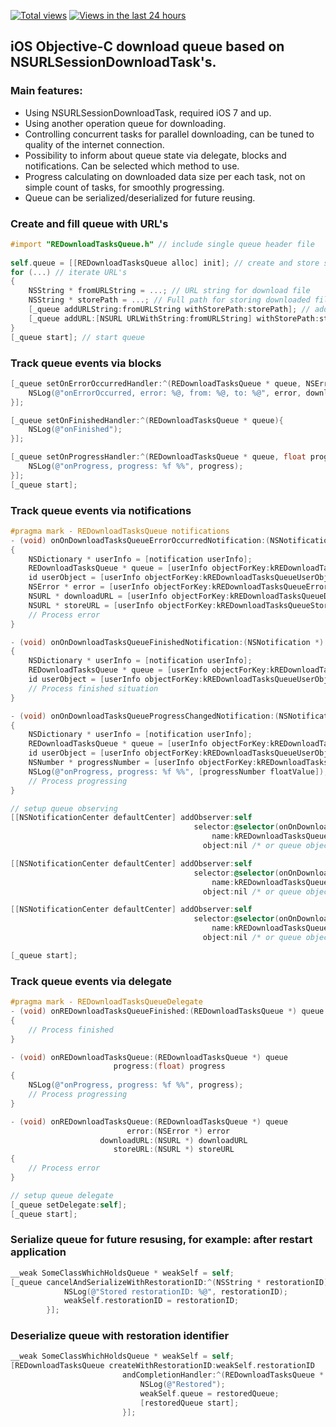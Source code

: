 [![Total views](https://sourcegraph.com/api/repos/github.com/OlehKulykov/REDownloadTasksQueue/counters/views.png)](https://sourcegraph.com/github.com/OlehKulykov/REDownloadTasksQueue)
[![Views in the last 24 hours](https://sourcegraph.com/api/repos/github.com/OlehKulykov/REDownloadTasksQueue/counters/views-24h.png)](https://sourcegraph.com/github.com/OlehKulykov/REDownloadTasksQueue)

## iOS Objective-C download queue based on NSURLSessionDownloadTask's. 

### Main features:
- Using NSURLSessionDownloadTask, required iOS 7 and up.
- Using another operation queue for downloading.
- Controlling concurrent tasks for parallel downloading, can be tuned to quality of the internet connection.
- Possibility to inform about queue state via delegate, blocks and notifications. Can be selected which method to use.
- Progress calculating on downloaded data size per each task, not on simple count of tasks, for smoothly progressing.
- Queue can be serialized/deserialized for future reusing.

### Create and fill queue with URL's
```objective-c
#import "REDownloadTasksQueue.h" // include single queue header file
	
self.queue = [[REDownloadTasksQueue alloc] init]; // create and store strongly queue object
for (...) // iterate URL's
{
	NSString * fromURLString = ...; // URL string for download file
	NSString * storePath = ...; // Full path for storing downloaded file data
	[_queue addURLString:fromURLString withStorePath:storePath]; // add as URL string
	[_queue addURL:[NSURL URLWithString:fromURLString] withStorePath:storePath]; // add as URL
}
[_queue start]; // start queue
```


### Track queue events via blocks 
```objective-c
[_queue setOnErrorOccurredHandler:^(REDownloadTasksQueue * queue, NSError * error, NSURL * downloadURL, NSURL * storeFilePathURL){
	NSLog(@"onErrorOccurred, error: %@, from: %@, to: %@", error, downloadURL, storeFilePathURL);
}];

[_queue setOnFinishedHandler:^(REDownloadTasksQueue * queue){
	NSLog(@"onFinished");
}];

[_queue setOnProgressHandler:^(REDownloadTasksQueue * queue, float progress){
	NSLog(@"onProgress, progress: %f %%", progress);
}];
[_queue start];
```

### Track queue events via notifications
```objective-c
#pragma mark - REDownloadTasksQueue notifications
- (void) onOnDownloadTasksQueueErrorOccurredNotification:(NSNotification *) notification
{
	NSDictionary * userInfo = [notification userInfo];
	REDownloadTasksQueue * queue = [userInfo objectForKey:kREDownloadTasksQueueQueueKey];
	id userObject = [userInfo objectForKey:kREDownloadTasksQueueUserObjectKey];
	NSError * error = [userInfo objectForKey:kREDownloadTasksQueueErrorKey];
	NSURL * downloadURL = [userInfo objectForKey:kREDownloadTasksQueueDownloadURLKey];
	NSURL * storeURL = [userInfo objectForKey:kREDownloadTasksQueueStoreURLKey];
	// Process error
}

- (void) onOnDownloadTasksQueueFinishedNotification:(NSNotification *) notification
{
	NSDictionary * userInfo = [notification userInfo];
	REDownloadTasksQueue * queue = [userInfo objectForKey:kREDownloadTasksQueueQueueKey];
	id userObject = [userInfo objectForKey:kREDownloadTasksQueueUserObjectKey];
	// Process finished situation
}

- (void) onOnDownloadTasksQueueProgressChangedNotification:(NSNotification *) notification
{
	NSDictionary * userInfo = [notification userInfo];
	REDownloadTasksQueue * queue = [userInfo objectForKey:kREDownloadTasksQueueQueueKey];
	id userObject = [userInfo objectForKey:kREDownloadTasksQueueUserObjectKey];
	NSNumber * progressNumber = [userInfo objectForKey:kREDownloadTasksQueueProgressKey];
	NSLog(@"onProgress, progress: %f %%", [progressNumber floatValue]);
	// Process progressing
}

// setup queue observing
[[NSNotificationCenter defaultCenter] addObserver:self 
										 selector:@selector(onOnDownloadTasksQueueErrorOccurredNotification:)
											 name:kREDownloadTasksQueueErrorNotification
										   object:nil /* or queue object */];

[[NSNotificationCenter defaultCenter] addObserver:self 
										 selector:@selector(onOnDownloadTasksQueueFinishedNotification:)
											 name:kREDownloadTasksQueueDidFinishedNotification
										   object:nil /* or queue object */];

[[NSNotificationCenter defaultCenter] addObserver:self 
										 selector:@selector(onOnDownloadTasksQueueProgressChangedNotification:)
											 name:kREDownloadTasksQueueProgressChangedNotification
										   object:nil /* or queue object */];

[_queue start];
```

### Track queue events via delegate
```objective-c
#pragma mark - REDownloadTasksQueueDelegate
- (void) onREDownloadTasksQueueFinished:(REDownloadTasksQueue *) queue
{
	// Process finished
}

- (void) onREDownloadTasksQueue:(REDownloadTasksQueue *) queue 
					   progress:(float) progress
{
	NSLog(@"onProgress, progress: %f %%", progress);
	// Process progressing
}

- (void) onREDownloadTasksQueue:(REDownloadTasksQueue *) queue 
						  error:(NSError *) error 
					downloadURL:(NSURL *) downloadURL 
					   storeURL:(NSURL *) storeURL
{
	// Process error
}

// setup queue delegate
[_queue setDelegate:self];
[_queue start];
```


### Serialize queue for future resusing, for example: after restart application
```objective-c
__weak SomeClassWhichHoldsQueue * weakSelf = self;
[_queue cancelAndSerializeWithRestorationID:^(NSString * restorationID){
			NSLog(@"Stored restorationID: %@", restorationID);
			weakSelf.restorationID = restorationID;
		}];
```

### Deserialize queue with restoration identifier
```objective-c
__weak SomeClassWhichHoldsQueue * weakSelf = self;
[REDownloadTasksQueue createWithRestorationID:weakSelf.restorationID 
						 andCompletionHandler:^(REDownloadTasksQueue * restoredQueue, NSError * error){
							 NSLog(@"Restored");
							 weakSelf.queue = restoredQueue;
							 [restoredQueue start];
						 }];
```
